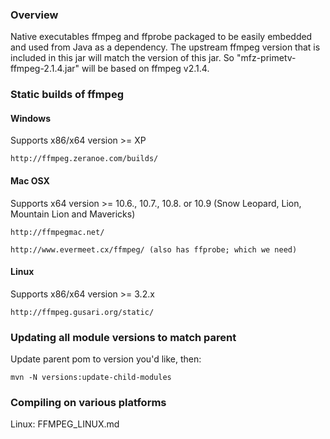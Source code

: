 ### Overview

Native executables ffmpeg and ffprobe packaged to be easily embedded and used from Java as a dependency.
The upstream ffmpeg version that is included in this jar will match the version
of this jar. So "mfz-primetv-ffmpeg-2.1.4.jar" will be based on ffmpeg v2.1.4.

### Static builds of ffmpeg

#### Windows

Supports x86/x64 version >= XP

    http://ffmpeg.zeranoe.com/builds/

#### Mac OSX

Supports x64 version >= 10.6., 10.7., 10.8. or 10.9 (Snow Leopard, Lion, Mountain Lion and Mavericks)

    http://ffmpegmac.net/

    http://www.evermeet.cx/ffmpeg/ (also has ffprobe; which we need)

#### Linux

Supports x86/x64 version >= 3.2.x

    http://ffmpeg.gusari.org/static/

### Updating all module versions to match parent

Update parent pom to version you'd like, then:

    mvn -N versions:update-child-modules

### Compiling on various platforms

Linux: FFMPEG_LINUX.md
